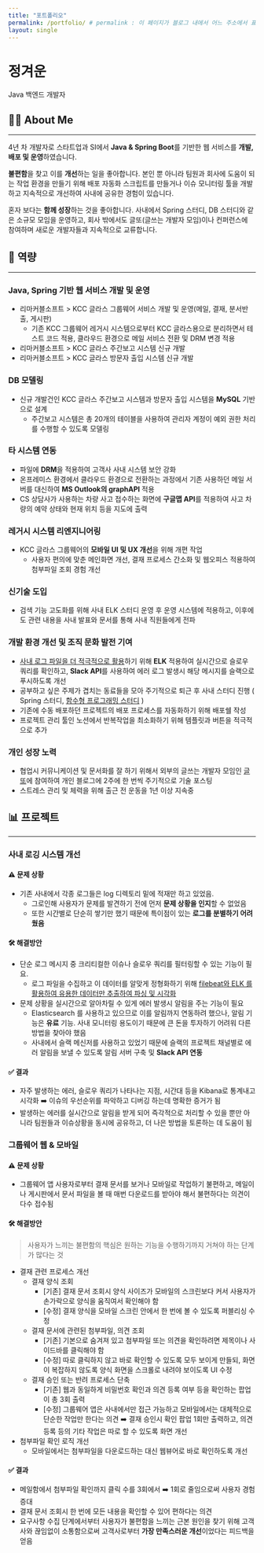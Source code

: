 ```yaml
---
title: "포트폴리오"
permalink: /portfolio/ # permalink : 이 페이지가 블로그 내에서 어느 주소에서 표시될지를 경정하는 주소 / 홈페이지 베이스 주소 + permalink가 이 페이지의 주소가 된다.
layout: single
---
```


# 정겨운
Java 백엔드 개발자


## 👩‍🔧 About Me
---
4년 차 개발자로 스타트업과 SI에서 **Java & Spring Boot**를 기반한 웹 서비스를 **개발,배포 및 운영**하였습니다.

**불편함**을 찾고 이를 **개선**하는 일을 좋아합니다. 본인 뿐 아니라 팀원과 회사에 도움이 되는 작업 환경을 만들기 위해 배포 자동화 스크립트를 만들거나 이슈 모니터링 툴을 개발하고 지속적으로 개선하여 사내에 공유한 경험이 있습니다.

혼자 보다는 **함께 성장**하는 것을 좋아합니다. 사내에서 Spring 스터디, DB 스터디와 같은 소규모 모임을 운영하고, 회사 밖에서도 글또(글쓰는 개발자 모임)이나 컨퍼런스에 참여하며 새로운 개발자들과 지속적으로 교류합니다.


## 💪 역량
---
### Java, Spring 기반 웹 서비스 개발 및 운영
- 리마커블소프트 > KCC 글라스 그룹웨어 서비스 개발 및 운영(메일, 결재, 분서반출, 게시판)
    - 기존 KCC 그룹웨어 레거시 시스템으로부터 KCC 글라스용으로 분리하면서 테스트 코드 적용, 클라우드 환경으로 메일 서비스 전환 및 DRM 변경 적용
- 리마커블소프트 > KCC 글라스 주간보고 시스템 신규 개발
- 리마커블소프트 > KCC 글라스 방문자 출입 시스템 신규 개발

### DB 모델링
- 신규 개발건인 KCC 글라스 주간보고 시스템과 방문자 출입 시스템을 **MySQL** 기반으로 설계
    - 주간보고 시스템은 총 20개의 테이블을 사용하여 관리자 계정이 예외 권한 처리를 수행할 수 있도록 모델링

### 타 시스템 연동
- 파일에 **DRM**을 적용하여 고객사 사내 시스템 보안 강화
- 온프레미스 환경에서 클라우드 환경으로 전환하는 과정에서 기존 사용하던 메일 서버를 대신하여 **MS Outlook의 graphAPI** 적용
- CS 상담사가 사용하는 차량 사고 접수하는 화면에 **구글맵 API**를 적용하여 사고 차량의 예약 상태와 현재 위치 등을 지도에 출력

### 레거시 시스템 리엔지니어링

- KCC 글라스 그룹웨어의 **모바일 UI 및 UX 개선**을 위해 개편 작업
    - 사용자 편의에 맞춘 메인화면 개선, 결재 프로세스 간소화 및 웹오피스 적용하여 첨부파일 조회 경험 개선

### 신기술 도입
- 검색 기능 고도화를 위해 사내 ELK 스터디 운영 후 운영 시스템에 적용하고, 이후에도 관련 내용을 사내 발표와 문서를 통해 사내 직원들에게 전파

### 개발 환경 개선 및 조직 문화 발전 기여
- [사내 로그 파일을 더 적극적으로 활용](#사내-로깅-시스템-개선)하기 위해 **ELK** 적용하여 실시간으로 슬로우 쿼리를 확인하고, **Slack API**를 사용하여 에러 로그 발생시 해당 메시지를 슬랙으로 푸시하도록 개선
- 공부하고 싶은 주제가 겹치는 동료들을 모아 주기적으로 퇴근 후 사내 스터디 진행 ( Spring 스터디, [함수형 프로그래밍 스터디](https://grey920.github.io/server/functional_programming_java/) )
- 기존에 수동 배포하던 프로젝트의 배포 프로세스를 자동화하기 위해 배포쉘 작성
- 프로젝트 관리 툴인 노션에서 반복작업을 최소화하기 위해 템플릿과 버튼을 적극적으로 추가

### 개인 성장 노력
- 협업시 커뮤니케이션 및 문서화를 잘 하기 위해서 외부의 글쓰는 개발자 모임인 [글또](/tags/#%EA%B8%80%EB%98%90)에 참여하여 개인 블로그에 2주에 한 번씩 주기적으로 기술 포스팅
- 스트레스 관리 및 체력을 위해 출근 전 운동을 1년 이상 지속중

## 📊 프로젝트
---
### 사내 로깅 시스템 개선
#### ⚠️ 문제 상황
- 기존 사내에서 각종 로그들은 log 디렉토리 밑에 적재만 하고 있었음.
    - 그로인해 사용자가 문제를 발견하기 전에 먼저 **문제 상황을 인지**할 수 없었음
    - 또한 시간별로 단순히 쌓기만 했기 때문에 특이점이 있는 **로그를 분별하기 어려웠음**

#### 🛠️ 해결방안
- 단순 로그 메시지 중 크리티컬한 이슈나 슬로우 쿼리를 필터링할 수 있는 기능이 필요.
    - 로그 파일을 수집하고 이 데이터를 알맞게 정형화하기 위해 [filebeat와 ELK 를 활용하여 유용한 데이터만 추출하여 파싱 및 시각화](https://grey920.github.io/elk/elk-log2/)
- 문제 상황을 실시간으로 알아차릴 수 있게 에러 발생시 알림을 주는 기능이 필요
    - Elasticsearch 를 사용하고 있으므로 이를 알림까지 연동하려 했으나, 알림 기능은 **유료** 기능. 사내 모니터링 용도이기 때문에 큰 돈을 투자하기 어려워 다른 방법을 찾아야 했음
    - 사내에서 슬랙 메신저를 사용하고 있었기 때문에 슬랙의 프로젝트 채널별로 에러 알림을 보낼 수 있도록 알림 서버 구축 및 **Slack API 연동**

#### ✅ 결과
- 자주 발생하는 에러, 슬로우 쿼리가 나타나는 지점, 시간대 등을 Kibana로 통계내고 시각화 ➡️ 이슈의 우선순위를 파악하고 디버깅 하는데 명확한 증거가 됨
- 발생하는 에러를 실시간으로 알림을 받게 되어 즉각적으로 처리할 수 있을 뿐만 아니라 팀원들과 이슈상황을 동시에 공유하고, 더 나은 방법을 토론하는 데 도움이 됨


### 그룹웨어 웹 & 모바일
#### ⚠️ 문제 상황
- 그룹웨어 앱 사용자로부터 결재 문서를 보거나 모바일로 작업하기 불편하고, 메일이나 게시판에서 문서 파일을 볼 때 매번 다운로드를 받아야 해서 불편하다는 의견이 다수 접수됨

#### 🛠️ 해결방안
> 사용자가 느끼는 불편함의 핵심은 원하는 기능을 수행하기까지 거쳐야 하는 단계가 많다는 것

- 결재 관련 프로세스 개선
    - 결재 양식 조회
        - [기존] 결재 문서 조회시 양식 사이즈가 모바일의 스크린보다 커서 사용자가 손가락으로 양식을 움직여서 확인해야 함
        - [수정] 결재 양식을 모바일 스크린 안에서 한 번에 볼 수 있도록 퍼블리싱 수정
    - 결재 문서에 관련된 첨부파일, 의견 조회
        - [기존] 기본으로 숨겨져 있고 첨부파일 또는 의견을 확인하려면 제목이나 사이드바를 클릭해야 함
        - [수정] 따로 클릭하지 않고 바로 확인할 수 있도록 모두 보이게 만들되, 화면이 복잡하지 않도록 양식 화면을 스크롤로 내려야 보이도록 UI 수정
    - 결재 승인 또는 반려 프로세스 단축
        - [기존] 웹과 동일하게 비밀번호 확인과 의견 등록 여부 등을 확인하는 팝업이 총 3회 출력
        - [수정] 그룹웨어 앱은 사내에서만 접근 가능하고 모바일에서는 대체적으로 단순한 작업만 한다는 의견 ➡️ 결재 승인시 확인 팝업 1회만 출력하고, 의견 등록 등의 기타 작업은 따로 할 수 있도록 화면 개선
- 첨부파일 확인 로직 개선
    - 모바일에서는 첨부파일을 다운로드하는 대신 웹뷰어로 바로 확인하도록 개선

#### ✅ 결과
- 메일함에서 첨부파일 확인까지 클릭 수를 3회에서 ➡️ 1회로 줄임으로써 사용자 경험 증대
- 결재 문서 조회시 한 번에 모든 내용을 확인할 수 있어 편하다는 의견
- 요구사항 수집 단계에서부터 사용자가 불편함을 느끼는 근본 원인을 찾기 위해 고객사와 끊임없이 소통함으로써 고객사로부터 **가장 만족스러운 개선**이었다는 피드백을 얻음


